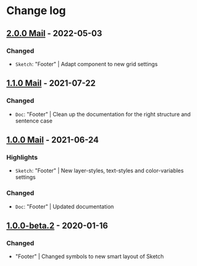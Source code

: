 # Change log

## [2.0.0 Mail](https://github.com/cake-hub/lidl-mail-sketch/tree/v2.0.0) - 2022-05-03

### Changed

* `Sketch`: "Footer" | Adapt component to new grid settings


## [1.1.0 Mail](https://github.com/cake-hub/lidl-mail-sketch/tree/v1.1.0) - 2021-07-22

### Changed

* `Doc`: "Footer" | Clean up the documentation for the right structure and sentence case


## [1.0.0 Mail](https://github.com/cake-hub/lidl-mail-sketch/tree/v1.0.0) - 2021-06-24

### Highlights

* `Sketch`: "Footer" | New layer-styles, text-styles and color-variables settings

### Changed

* `Doc`: "Footer" | Updated documentation

## [1.0.0-beta.2](https://www.secrz.de/bitbucket/projects/UXCAKE/repos/lidl-cake-ui-mail/browse?at=refs%2Ftags%2Fv1.0.0-beta.2) - 2020-01-16

### Changed

* "Footer" | Changed symbols to new smart layout of Sketch
